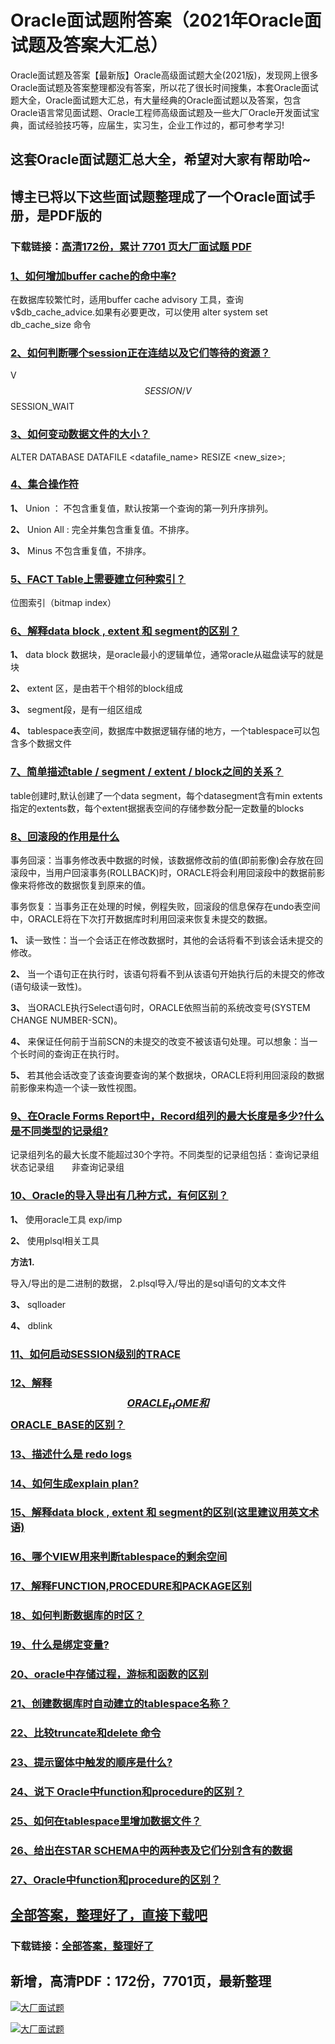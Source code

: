 # Oracle面试题附答案（2021年Oracle面试题及答案大汇总）

Oracle面试题及答案【最新版】Oracle高级面试题大全(2021版)，发现网上很多Oracle面试题及答案整理都没有答案，所以花了很长时间搜集，本套Oracle面试题大全，Oracle面试题大汇总，有大量经典的Oracle面试题以及答案，包含Oracle语言常见面试题、Oracle工程师高级面试题及一些大厂Oracle开发面试宝典，面试经验技巧等，应届生，实习生，企业工作过的，都可参考学习!

## 这套Oracle面试题汇总大全，希望对大家有帮助哈~ 

## 博主已将以下这些面试题整理成了一个Oracle面试手册，是PDF版的

### 下载链接：[高清172份，累计 7701 页大厂面试题  PDF](https://gitee.com/souyunku/NewDevBooks/blob/master/docs/index.md)


### [1、如何增加buffer cache的命中率?](https://gitee.com/souyunku/NewDevBooks/blob/master/docs/Oracle/Oracle面试题附答案（2021年Oracle面试题及答案大汇总）.md#1如何增加buffer-cache的命中率)  


在数据库较繁忙时，适用buffer cache advisory 工具，查询v$db_cache_advice.如果有必要更改，可以使用 alter system set db_cache_size 命令


### [2、如何判断哪个session正在连结以及它们等待的资源？](https://gitee.com/souyunku/NewDevBooks/blob/master/docs/Oracle/Oracle面试题附答案（2021年Oracle面试题及答案大汇总）.md#2如何判断哪个session正在连结以及它们等待的资源)  


V$$SESSION / V$$SESSION_WAIT


### [3、如何变动数据文件的大小？](https://gitee.com/souyunku/NewDevBooks/blob/master/docs/Oracle/Oracle面试题附答案（2021年Oracle面试题及答案大汇总）.md#3如何变动数据文件的大小)  


ALTER DATABASE DATAFILE <datafile_name> RESIZE <new_size>;


### [4、集合操作符](https://gitee.com/souyunku/NewDevBooks/blob/master/docs/Oracle/Oracle面试题附答案（2021年Oracle面试题及答案大汇总）.md#4集合操作符)  


**1、** Union ： 不包含重复值，默认按第一个查询的第一列升序排列。

**2、** Union All : 完全并集包含重复值。不排序。

**3、** Minus 不包含重复值，不排序。


### [5、FACT Table上需要建立何种索引？](https://gitee.com/souyunku/NewDevBooks/blob/master/docs/Oracle/Oracle面试题附答案（2021年Oracle面试题及答案大汇总）.md#5fact-table上需要建立何种索引)  


位图索引（bitmap index）


### [6、解释data block , extent 和 segment的区别？](https://gitee.com/souyunku/NewDevBooks/blob/master/docs/Oracle/Oracle面试题附答案（2021年Oracle面试题及答案大汇总）.md#6解释data-block-,-extent-和-segment的区别)  


**1、** data block 数据块，是oracle最小的逻辑单位，通常oracle从磁盘读写的就是块

**2、** extent 区，是由若干个相邻的block组成

**3、** segment段，是有一组区组成

**4、** tablespace表空间，数据库中数据逻辑存储的地方，一个tablespace可以包含多个数据文件


### [7、简单描述table / segment / extent / block之间的关系？](https://gitee.com/souyunku/NewDevBooks/blob/master/docs/Oracle/Oracle面试题附答案（2021年Oracle面试题及答案大汇总）.md#7简单描述table-/-segment-/-extent-/-block之间的关系)  


table创建时,默认创建了一个data segment，每个datasegment含有min extents指定的extents数，每个extent据据表空间的存储参数分配一定数量的blocks


### [8、回滚段的作用是什么](https://gitee.com/souyunku/NewDevBooks/blob/master/docs/Oracle/Oracle面试题附答案（2021年Oracle面试题及答案大汇总）.md#8回滚段的作用是什么)  


事务回滚：当事务修改表中数据的时候，该数据修改前的值(即前影像)会存放在回滚段中，当用户回滚事务(ROLLBACK)时，ORACLE将会利用回滚段中的数据前影像来将修改的数据恢复到原来的值。

事务恢复：当事务正在处理的时候，例程失败，回滚段的信息保存在undo表空间中，ORACLE将在下次打开数据库时利用回滚来恢复未提交的数据。

**1、** 读一致性：当一个会话正在修改数据时，其他的会话将看不到该会话未提交的修改。

**2、** 当一个语句正在执行时，该语句将看不到从该语句开始执行后的未提交的修改(语句级读一致性)。

**3、** 当ORACLE执行Select语句时，ORACLE依照当前的系统改变号(SYSTEM CHANGE NUMBER-SCN)。

**4、** 来保证任何前于当前SCN的未提交的改变不被该语句处理。可以想象：当一个长时间的查询正在执行时。

**5、** 若其他会话改变了该查询要查询的某个数据块，ORACLE将利用回滚段的数据前影像来构造一个读一致性视图。


### [9、在Oracle Forms Report中，Record组列的最大长度是多少?什么是不同类型的记录组?](https://gitee.com/souyunku/NewDevBooks/blob/master/docs/Oracle/Oracle面试题附答案（2021年Oracle面试题及答案大汇总）.md#9在oracle-forms-report中record组列的最大长度是多少什么是不同类型的记录组)  


记录组列名的最大长度不能超过30个字符。不同类型的记录组包括：查询记录组　　状态记录组　　非查询记录组


### [10、Oracle的导入导出有几种方式，有何区别？](https://gitee.com/souyunku/NewDevBooks/blob/master/docs/Oracle/Oracle面试题附答案（2021年Oracle面试题及答案大汇总）.md#10oracle的导入导出有几种方式有何区别)  


**1、** 使用oracle工具 exp/imp

**2、** 使用plsql相关工具

**方法1.**

导入/导出的是二进制的数据， 2.plsql导入/导出的是sql语句的文本文件

**3、** sqlloader

**4、** dblink


### [11、如何启动SESSION级别的TRACE](https://gitee.com/souyunku/NewDevBooks/blob/master/docs/Oracle/Oracle面试题附答案（2021年Oracle面试题及答案大汇总）.md#11如何启动session级别的trace)  

### [12、解释$$ORACLE_HOME和$$ORACLE_BASE的区别？](https://gitee.com/souyunku/NewDevBooks/blob/master/docs/Oracle/Oracle面试题附答案（2021年Oracle面试题及答案大汇总）.md#12解释$$oracle_home和$$oracle_base的区别)  

### [13、描述什么是 redo logs](https://gitee.com/souyunku/NewDevBooks/blob/master/docs/Oracle/Oracle面试题附答案（2021年Oracle面试题及答案大汇总）.md#13描述什么是-redo-logs)  

### [14、如何生成explain plan?](https://gitee.com/souyunku/NewDevBooks/blob/master/docs/Oracle/Oracle面试题附答案（2021年Oracle面试题及答案大汇总）.md#14如何生成explain-plan)  

### [15、解释data block , extent 和 segment的区别(这里建议用英文术语)](https://gitee.com/souyunku/NewDevBooks/blob/master/docs/Oracle/Oracle面试题附答案（2021年Oracle面试题及答案大汇总）.md#15解释data-block-,-extent-和-segment的区别这里建议用英文术语)  

### [16、哪个VIEW用来判断tablespace的剩余空间](https://gitee.com/souyunku/NewDevBooks/blob/master/docs/Oracle/Oracle面试题附答案（2021年Oracle面试题及答案大汇总）.md#16哪个view用来判断tablespace的剩余空间)  

### [17、解释FUNCTION,PROCEDURE和PACKAGE区别](https://gitee.com/souyunku/NewDevBooks/blob/master/docs/Oracle/Oracle面试题附答案（2021年Oracle面试题及答案大汇总）.md#17解释function,procedure和package区别)  

### [18、如何判断数据库的时区？](https://gitee.com/souyunku/NewDevBooks/blob/master/docs/Oracle/Oracle面试题附答案（2021年Oracle面试题及答案大汇总）.md#18如何判断数据库的时区)  

### [19、什么是绑定变量?](https://gitee.com/souyunku/NewDevBooks/blob/master/docs/Oracle/Oracle面试题附答案（2021年Oracle面试题及答案大汇总）.md#19什么是绑定变量)  

### [20、oracle中存储过程，游标和函数的区别](https://gitee.com/souyunku/NewDevBooks/blob/master/docs/Oracle/Oracle面试题附答案（2021年Oracle面试题及答案大汇总）.md#20oracle中存储过程游标和函数的区别)  

### [21、创建数据库时自动建立的tablespace名称？](https://gitee.com/souyunku/NewDevBooks/blob/master/docs/Oracle/Oracle面试题附答案（2021年Oracle面试题及答案大汇总）.md#21创建数据库时自动建立的tablespace名称)  

### [22、比较truncate和delete 命令](https://gitee.com/souyunku/NewDevBooks/blob/master/docs/Oracle/Oracle面试题附答案（2021年Oracle面试题及答案大汇总）.md#22比较truncate和delete-命令)  

### [23、提示窗体中触发的顺序是什么?](https://gitee.com/souyunku/NewDevBooks/blob/master/docs/Oracle/Oracle面试题附答案（2021年Oracle面试题及答案大汇总）.md#23提示窗体中触发的顺序是什么)  

### [24、说下 Oracle中function和procedure的区别？](https://gitee.com/souyunku/NewDevBooks/blob/master/docs/Oracle/Oracle面试题附答案（2021年Oracle面试题及答案大汇总）.md#24说下-oracle中function和procedure的区别)  

### [25、如何在tablespace里增加数据文件？](https://gitee.com/souyunku/NewDevBooks/blob/master/docs/Oracle/Oracle面试题附答案（2021年Oracle面试题及答案大汇总）.md#25如何在tablespace里增加数据文件)  

### [26、给出在STAR SCHEMA中的两种表及它们分别含有的数据](https://gitee.com/souyunku/NewDevBooks/blob/master/docs/Oracle/Oracle面试题附答案（2021年Oracle面试题及答案大汇总）.md#26给出在star-schema中的两种表及它们分别含有的数据)  

### [27、Oracle中function和procedure的区别？](https://gitee.com/souyunku/NewDevBooks/blob/master/docs/Oracle/Oracle面试题附答案（2021年Oracle面试题及答案大汇总）.md#27oracle中function和procedure的区别)  





## [全部答案，整理好了，直接下载吧](https://gitee.com/souyunku/DevBooks/blob/master/docs/daan.md)

### 下载链接：[全部答案，整理好了](https://gitee.com/souyunku/NewDevBooks/blob/master/docs/daan.md)




## 新增，高清PDF：172份，7701页，最新整理

[![大厂面试题](https://www.souyunku.com/wp-content/uploads/weixin/mst.png "架构师专栏")](https://www.souyunku.com/wp-content/uploads/weixin/githup-weixin.png "架构师专栏")

[![大厂面试题](https://www.souyunku.com/wp-content/uploads/weixin/githup-weixin.png "架构师专栏")](https://www.souyunku.com/wp-content/uploads/weixin/githup-weixin.png "架构师专栏")

